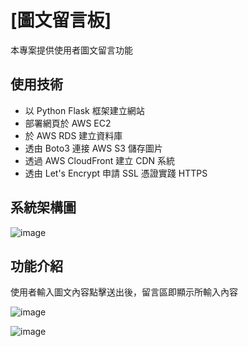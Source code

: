# [圖文留言板]

本專案提供使用者圖文留言功能

## 使用技術
* 以 Python Flask 框架建立網站
* 部署網頁於 AWS EC2
* 於 AWS RDS 建立資料庫
* 透由 Boto3 連接 AWS S3 儲存圖片
* 透過 AWS CloudFront 建立 CDN 系統
* 透由 Let's Encrypt 申請 SSL 憑證實踐 HTTPS

## 系統架構圖
![image](https://user-images.githubusercontent.com/24973056/128723555-248d9386-98fa-4242-b41d-9841fb622563.png)

## 功能介紹
使用者輸入圖文內容點擊送出後，留言區即顯示所輸入內容

![image](https://user-images.githubusercontent.com/24973056/128659267-da0996a9-9bc6-465d-9ce4-667e9ed41dd8.png)

![image](https://user-images.githubusercontent.com/24973056/128659286-f9a4841b-ea2f-4908-a171-8f6ce212b163.png)

